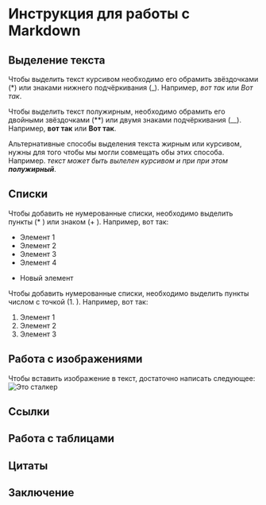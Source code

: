 # Инструкция для работы с Markdown

## Выделение текста

Чтобы выделить текст курсивом необходимо его обрамить звёздочками (*) или знаками нижнего подчёркивания (_). Например, *вот так* или _Вот так_.

Чтобы выделить текст полужирным, необходимо обрамить его двойными звёздочками (**) или двумя знаками подчёркивания (__). Например, **вот так** или __Вот так__.

Альтернативные способы выделения текста жирным или курсивом, нужны для того чтобы мы могли совмещать обы этих способа. Например. _текст может быть вылелен курсивом и при при этом **полужирный**_.

## Списки

Чтобы добавить не нумерованные списки, необходимо выделить пункты (* ) или знаком (+ ). Например, вот так:
* Элемент 1
* Элемент 2
* Элемент 3
* Элемент 4
+ Новый элемент

Чтобы добавить нумерованные списки, необходимо выделить пункты числом с точкой (1. ).
Например, вот так:
1. Элемент 1
2. Элемент 2
3. Элемент 3

## Работа с изображениями

Чтобы вставить изображение в текст, достаточно написать следующее:
![Это сталкер](stalking.jpg)

## Ссылки

## Работа с таблицами

## Цитаты

## Заключение
